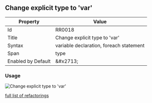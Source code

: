 ## Change explicit type to 'var'

| Property | Value |
| -------- | ----- |
| Id | RR0018 |
| Title | Change explicit type to 'var' |
| Syntax | variable declaration, foreach statement |
| Span | type |
| Enabled by Default | &\#x2713; |

### Usage

![Change explicit type to 'var'](../../images/refactorings/ChangeExplicitTypeToVar.png)

[full list of refactorings](Refactorings.md)